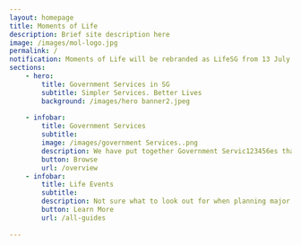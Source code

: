 ```yaml
---
layout: homepage
title: Moments of Life
description: Brief site description here
image: /images/mol-logo.jpg
permalink: /
notification: Moments of Life will be rebranded as LifeSG from 13 July 2020 onwards! Download it from your App Store or Google Play today!
sections:
    - hero:
        title: Government Services in SG
        subtitle: Simpler Services. Better Lives
        background: /images/hero banner2.jpeg
  
    - infobar:
        title: Government Services 
        subtitle: 
        image: /images/government Services..png
        description: We have put together Government Servic123456es that might be useful for you, in one place.
        button: Browse
        url: /overview
    - infobar:
        title: Life Events
        subtitle:  
        description: Not sure what to look out for when planning major life decisions? We have been through that time in life.
        button: Learn More
        url: /all-guides
 
---
```

